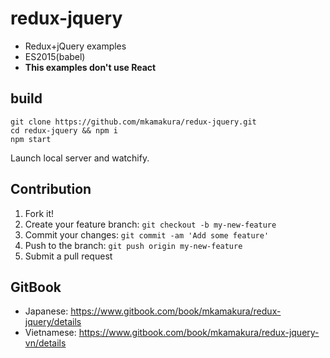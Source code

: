 # redux-jquery
- Redux+jQuery examples
- ES2015(babel)
- **This examples don't use React**

## build
```
git clone https://github.com/mkamakura/redux-jquery.git
cd redux-jquery && npm i
npm start
```
Launch local server and watchify.

## Contribution
1. Fork it!
1. Create your feature branch: `git checkout -b my-new-feature`
1. Commit your changes: `git commit -am 'Add some feature'`
1. Push to the branch: `git push origin my-new-feature`
1. Submit a pull request

## GitBook
- Japanese: https://www.gitbook.com/book/mkamakura/redux-jquery/details
- Vietnamese: https://www.gitbook.com/book/mkamakura/redux-jquery-vn/details
